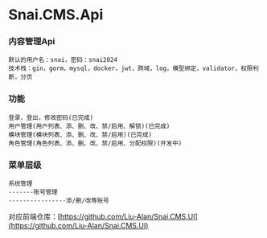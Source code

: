 # Snai.CMS.Api  
### 内容管理Api  
    默认的用户名：snai，密码：snai2024  
    技术栈：gin，gorm，mysql，docker，jwt，跨域，log，模型绑定，validator，权限判断，分页

### 功能  
    登录，登出，修改密码(已完成)  
    用户管理(用户列表、添、删、改、禁/启用、解锁)(已完成)  
    模块管理(模块列表、添、删、改、禁/启用)(已完成)  
    角色管理(角色列表、添、删、改、禁/启用、分配权限)(开发中)  
    
### 菜单层级
    系统管理  
    -------账号管理  
    ----------------添/删/改等账号  
    
对应前端仓库：[https://github.com/Liu-Alan/Snai.CMS.UI](https://github.com/Liu-Alan/Snai.CMS.UI)  

